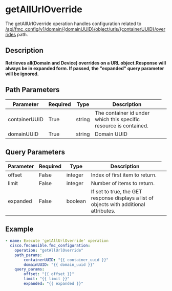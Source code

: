 # getAllUrlOverride

The getAllUrlOverride operation handles configuration related to [/api/fmc_config/v1/domain/{domainUUID}/object/urls/{containerUUID}/overrides](/paths//api/fmc_config/v1/domain/{domain_uuid}/object/urls/{container_uuid}/overrides.md) path.&nbsp;
## Description
**Retrieves all(Domain and Device) overrides on a URL object.Response will always be in expanded form. If passed, the "expanded" query parameter will be ignored.**

## Path Parameters
| Parameter | Required | Type | Description |
| --------- | -------- | ---- | ----------- |
| containerUUID | True | string <td colspan=3> The container id under which this specific resource is contained. |
| domainUUID | True | string <td colspan=3> Domain UUID |

## Query Parameters
| Parameter | Required | Type | Description |
| --------- | -------- | ---- | ----------- |
| offset | False | integer <td colspan=3> Index of first item to return. |
| limit | False | integer <td colspan=3> Number of items to return. |
| expanded | False | boolean <td colspan=3> If set to true, the GET response displays a list of objects with additional attributes. |

## Example
```yaml
- name: Execute 'getAllUrlOverride' operation
  cisco.fmcansible.fmc_configuration:
    operation: "getAllUrlOverride"
    path_params:
        containerUUID: "{{ container_uuid }}"
        domainUUID: "{{ domain_uuid }}"
    query_params:
        offset: "{{ offset }}"
        limit: "{{ limit }}"
        expanded: "{{ expanded }}"

```